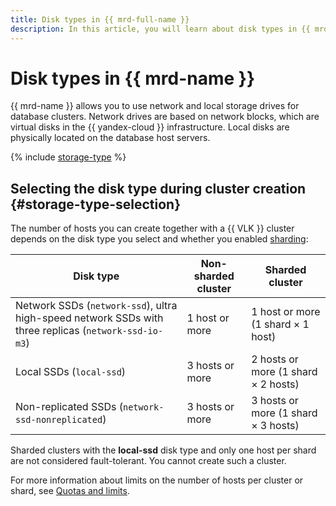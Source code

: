 ```yaml
---
title: Disk types in {{ mrd-full-name }}
description: In this article, you will learn about disk types in {{ mrd-name }} and discover how to select the right disk type when creating a cluster.
---
```


# Disk types in {{ mrd-name }}



{{ mrd-name }} allows you to use network and local storage drives for database clusters. Network drives are based on network blocks, which are virtual disks in the {{ yandex-cloud }} infrastructure. Local disks are physically located on the database host servers.

{% include [storage-type](../../_includes/mdb/mrd/storage-type.md) %}

## Selecting the disk type during cluster creation {#storage-type-selection}

The number of hosts you can create together with a {{ VLK }} cluster depends on the disk type you select and whether you enabled [sharding](./sharding.md):

| Disk type                                                             | Non-sharded cluster  | Sharded cluster    |
| ------------------------------------------------------------------------- | --------------------------------- | ----------------------------------|
| Network SSDs (`network-ssd`), ultra high-speed network SSDs with three replicas (`network-ssd-io-m3`)                           | 1 host or more                         | 1 host or more (1 shard × 1 host)     |
| Local SSDs (`local-ssd`)                           | 3 hosts or more                        | 2 hosts or more (1 shard × 2 hosts)    |
| Non-replicated SSDs (`network-ssd-nonreplicated`)     | 3 hosts or more                        | 3 hosts or more (1 shard × 3 hosts)    |

Sharded clusters with the **local-ssd** disk type and only one host per shard are not considered fault-tolerant. You cannot create such a cluster.

For more information about limits on the number of hosts per cluster or shard, see [Quotas and limits](./limits.md).

